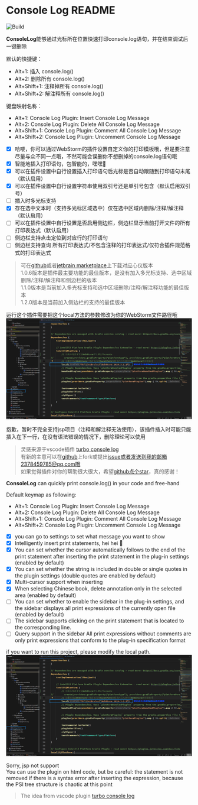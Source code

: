 # Console Log README

![Build](https://github.com/Littledogdudu/ConsoleLog/workflows/Build/badge.svg)

<!-- Plugin description -->
**ConsoleLog**能够通过光标所在位置快速打印console.log语句，并在结束调试后一键删除

默认的快捷键：
- Alt+1: 插入 console.log()
- Alt+2: 删除所有 console.log()
- Alt+Shift+1: 注释掉所有 console.log()
- Alt+Shift+2: 解注释所有 console.log()

键盘映射名称：
- Alt+1: Console Log Plugin: Insert Console Log Message
- Alt+2: Console Log Plugin: Delete All Console Log Message
- Alt+Shift+1: Console Log Plugin: Comment All Console Log Message
- Alt+Shift+2: Console Log Plugin: Uncomment Console Log Message


- [x] 哈喽，你可以通过WebStorm的插件设置自定义你的打印模板哦，但是要注意尽量与众不同一点哦，不然可能会误删你不想删掉的console.log语句哦
- [x] 智能地插入打印语句，包智能的，嘿嘿🤭
- [x] 可以在插件设置中自行设置插入打印语句后光标是否自动跟随到打印语句末尾（默认启用）
- [x] 可以在插件设置中自行设置字符串使用双引号还是单引号包含（默认启用双引号）
- [ ] 插入时多光标支持
- [x] 存在选中文本时（支持多光标区域选中）仅在选中区域内删除/注释/解注释（默认启用）
- [ ] 可以在插件设置中自行设置是否启用侧边栏，侧边栏显示当前打开文件的所有打印表达式（默认启用）
- [ ] 侧边栏支持点击定位到对应行的打印语句
- [ ] 侧边栏支持查询 所有打印表达式/不包含注释的打印表达式/仅符合插件规范格式的打印表达式

> 可在[github](https://github.com/Littledogdudu/ConsoleLog/releases)或者[jetbrain marketplace](https://plugins.jetbrains.com/plugin/26574-console-log/versions)上下载对应心仪版本  
> 1.0.6版本是插件最主要功能的最佳版本，是没有加入多光标支持、选中区域删除/注释/解注释和侧边栏的版本  
> 1.1.0版本是当前加入多光标支持和选中区域删除/注释/解注释功能的最佳版本  
> 1.2.0版本是当前加入侧边栏的支持的最佳版本

运行这个插件需要把这个local方法的参数修改为你的WebStorm文件路径哦
![modifyLocal](https://github.com/Littledogdudu/ConsoleLog/blob/master/.github/readme/buildModifyLocal.png)

抱歉，暂时不完全支持jsp项目（注释和解注释无法使用），该插件插入时可能只能插入在下一行，在没有语法错误的情况下，删除理论可以使用

> 灵感来源于vscode插件 [turbo console log](https://github.com/Chakroun-Anas/turbo-console-log)  
> 有新的主意可以在[github](https://github.com/Littledogdudu/ConsoleLog)上fork或提出[issue](https://github.com/Littledogdudu/ConsoleLog/issues)或者发送到我的邮箱2378459785@qq.com哦  
> 如果觉得插件对你的帮助很大很大，希望[github点个star](https://github.com/Littledogdudu/ConsoleLog)，真的感谢！

**ConsoleLog** can quickly print console.log() in your code and free-hand

Default keymap as following:
- Alt+1: Console Log Plugin: Insert Console Log Message
- Alt+2: Console Log Plugin: Delete All Console Log Message
- Alt+Shift+1: Console Log Plugin: Comment All Console Log Message
- Alt+Shift+2: Console Log Plugin: Uncomment Console Log Message


- [x] you can go to settings to set what message you want to show
- [x] Intelligently insert print statements, hei hei 🤭
- [x] You can set whether the cursor automatically follows to the end of the print statement after inserting the print statement in the plug-in settings (enabled by default)
- [x] You can set whether the string is included in double or single quotes in the plugin settings (double quotes are enabled by default)
- [x] Multi-cursor support when inserting
- [x] When selecting Chinese book, delete annotation only in the selected area (enabled by default)
- [ ] You can set whether to enable the sidebar in the plug-in settings, and the sidebar displays all print expressions of the currently open file (enabled by default)
- [ ] The sidebar supports clicking on the print statement that is located to the corresponding line.
- [ ] Query support in the sidebar All print expressions without comments are only print expressions that conform to the plug-in specification format

if you want to run this project, please modify the local path.
![modifyLocal](https://github.com/Littledogdudu/ConsoleLog/blob/master/.github/readme/buildModifyLocal.png)

Sorry, jsp not support  
You can use the plugin on html code, but be careful: the statement is not removed if there is a syntax error after inserting the expression, because the PSI tree structure is chaotic at this point

> The idea from vscode plugin [turbo console log](https://github.com/Chakroun-Anas/turbo-console-log)
<!-- Plugin description end -->